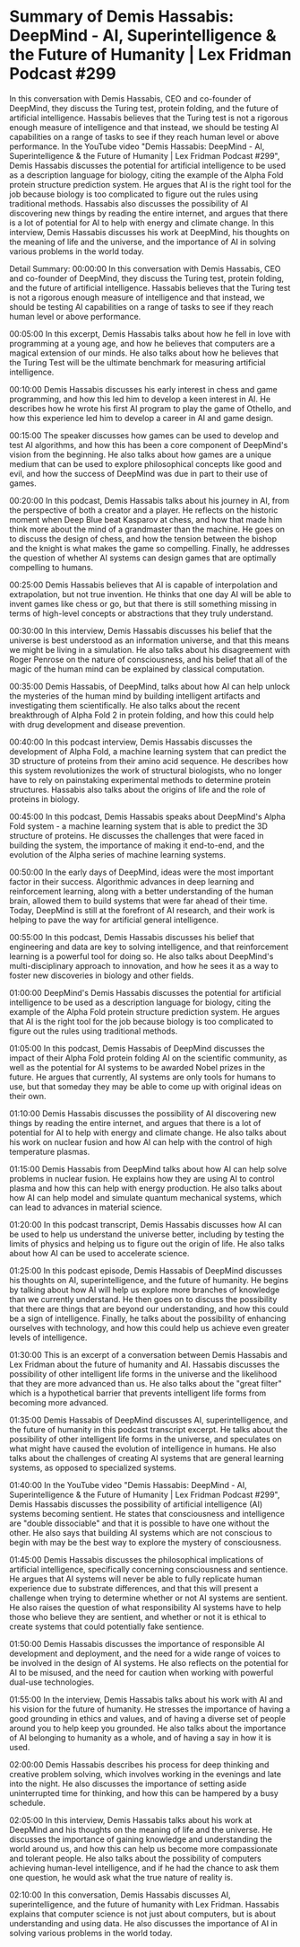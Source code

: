 # Summary of Demis Hassabis: DeepMind - AI, Superintelligence & the Future of Humanity | Lex Fridman Podcast #299

In this conversation with Demis Hassabis, CEO and co-founder of DeepMind, they discuss the Turing test, protein folding, and the future of artificial intelligence. Hassabis believes that the Turing test is not a rigorous enough measure of intelligence and that instead, we should be testing AI capabilities on a range of tasks to see if they reach human level or above performance.
In the YouTube video "Demis Hassabis: DeepMind - AI, Superintelligence & the Future of Humanity | Lex Fridman Podcast #299", Demis Hassabis discusses the potential for artificial intelligence to be used as a description language for biology, citing the example of the Alpha Fold protein structure prediction system. He argues that AI is the right tool for the job because biology is too complicated to figure out the rules using traditional methods. Hassabis also discusses the possibility of AI discovering new things by reading the entire internet, and argues that there is a lot of potential for AI to help with energy and climate change.
In this interview, Demis Hassabis discusses his work at DeepMind, his thoughts on the meaning of life and the universe, and the importance of AI in solving various problems in the world today.

Detail Summary: 
00:00:00
In this conversation with Demis Hassabis, CEO and co-founder of DeepMind, they discuss the Turing test, protein folding, and the future of artificial intelligence. Hassabis believes that the Turing test is not a rigorous enough measure of intelligence and that instead, we should be testing AI capabilities on a range of tasks to see if they reach human level or above performance.

00:05:00
In this excerpt, Demis Hassabis talks about how he fell in love with programming at a young age, and how he believes that computers are a magical extension of our minds. He also talks about how he believes that the Turing Test will be the ultimate benchmark for measuring artificial intelligence.

00:10:00
Demis Hassabis discusses his early interest in chess and game programming, and how this led him to develop a keen interest in AI. He describes how he wrote his first AI program to play the game of Othello, and how this experience led him to develop a career in AI and game design.

00:15:00
The speaker discusses how games can be used to develop and test AI algorithms, and how this has been a core component of DeepMind's vision from the beginning. He also talks about how games are a unique medium that can be used to explore philosophical concepts like good and evil, and how the success of DeepMind was due in part to their use of games.

00:20:00
In this podcast, Demis Hassabis talks about his journey in AI, from the perspective of both a creator and a player. He reflects on the historic moment when Deep Blue beat Kasparov at chess, and how that made him think more about the mind of a grandmaster than the machine. He goes on to discuss the design of chess, and how the tension between the bishop and the knight is what makes the game so compelling. Finally, he addresses the question of whether AI systems can design games that are optimally compelling to humans.

00:25:00
Demis Hassabis believes that AI is capable of interpolation and extrapolation, but not true invention. He thinks that one day AI will be able to invent games like chess or go, but that there is still something missing in terms of high-level concepts or abstractions that they truly understand.

00:30:00
In this interview, Demis Hassabis discusses his belief that the universe is best understood as an information universe, and that this means we might be living in a simulation. He also talks about his disagreement with Roger Penrose on the nature of consciousness, and his belief that all of the magic of the human mind can be explained by classical computation.

00:35:00
Demis Hassabis, of DeepMind, talks about how AI can help unlock the mysteries of the human mind by building intelligent artifacts and investigating them scientifically. He also talks about the recent breakthrough of Alpha Fold 2 in protein folding, and how this could help with drug development and disease prevention.

00:40:00
In this podcast interview, Demis Hassabis discusses the development of Alpha Fold, a machine learning system that can predict the 3D structure of proteins from their amino acid sequence. He describes how this system revolutionizes the work of structural biologists, who no longer have to rely on painstaking experimental methods to determine protein structures. Hassabis also talks about the origins of life and the role of proteins in biology.

00:45:00
In this podcast, Demis Hassabis speaks about DeepMind's Alpha Fold system - a machine learning system that is able to predict the 3D structure of proteins. He discusses the challenges that were faced in building the system, the importance of making it end-to-end, and the evolution of the Alpha series of machine learning systems.

00:50:00
In the early days of DeepMind, ideas were the most important factor in their success. Algorithmic advances in deep learning and reinforcement learning, along with a better understanding of the human brain, allowed them to build systems that were far ahead of their time. Today, DeepMind is still at the forefront of AI research, and their work is helping to pave the way for artificial general intelligence.

00:55:00
In this podcast, Demis Hassabis discusses his belief that engineering and data are key to solving intelligence, and that reinforcement learning is a powerful tool for doing so. He also talks about DeepMind's multi-disciplinary approach to innovation, and how he sees it as a way to foster new discoveries in biology and other fields.

01:00:00
DeepMind's Demis Hassabis discusses the potential for artificial intelligence to be used as a description language for biology, citing the example of the Alpha Fold protein structure prediction system. He argues that AI is the right tool for the job because biology is too complicated to figure out the rules using traditional methods.

01:05:00
In this podcast, Demis Hassabis of DeepMind discusses the impact of their Alpha Fold protein folding AI on the scientific community, as well as the potential for AI systems to be awarded Nobel prizes in the future. He argues that currently, AI systems are only tools for humans to use, but that someday they may be able to come up with original ideas on their own.

01:10:00
Demis Hassabis discusses the possibility of AI discovering new things by reading the entire internet, and argues that there is a lot of potential for AI to help with energy and climate change. He also talks about his work on nuclear fusion and how AI can help with the control of high temperature plasmas.

01:15:00
Demis Hassabis from DeepMind talks about how AI can help solve problems in nuclear fusion. He explains how they are using AI to control plasma and how this can help with energy production. He also talks about how AI can help model and simulate quantum mechanical systems, which can lead to advances in material science.

01:20:00
In this podcast transcript, Demis Hassabis discusses how AI can be used to help us understand the universe better, including by testing the limits of physics and helping us to figure out the origin of life. He also talks about how AI can be used to accelerate science.

01:25:00
In this podcast episode, Demis Hassabis of DeepMind discusses his thoughts on AI, superintelligence, and the future of humanity. He begins by talking about how AI will help us explore more branches of knowledge than we currently understand. He then goes on to discuss the possibility that there are things that are beyond our understanding, and how this could be a sign of intelligence. Finally, he talks about the possibility of enhancing ourselves with technology, and how this could help us achieve even greater levels of intelligence.

01:30:00
This is an excerpt of a conversation between Demis Hassabis and Lex Fridman about the future of humanity and AI. Hassabis discusses the possibility of other intelligent life forms in the universe and the likelihood that they are more advanced than us. He also talks about the "great filter" which is a hypothetical barrier that prevents intelligent life forms from becoming more advanced.

01:35:00
Demis Hassabis of DeepMind discusses AI, superintelligence, and the future of humanity in this podcast transcript excerpt. He talks about the possibility of other intelligent life forms in the universe, and speculates on what might have caused the evolution of intelligence in humans. He also talks about the challenges of creating AI systems that are general learning systems, as opposed to specialized systems.

01:40:00
In the YouTube video "Demis Hassabis: DeepMind - AI, Superintelligence & the Future of Humanity | Lex Fridman Podcast #299", Demis Hassabis discusses the possibility of artificial intelligence (AI) systems becoming sentient. He states that consciousness and intelligence are "double dissociable" and that it is possible to have one without the other. He also says that building AI systems which are not conscious to begin with may be the best way to explore the mystery of consciousness.

01:45:00
Demis Hassabis discusses the philosophical implications of artificial intelligence, specifically concerning consciousness and sentience. He argues that AI systems will never be able to fully replicate human experience due to substrate differences, and that this will present a challenge when trying to determine whether or not AI systems are sentient. He also raises the question of what responsibility AI systems have to help those who believe they are sentient, and whether or not it is ethical to create systems that could potentially fake sentience.

01:50:00
Demis Hassabis discusses the importance of responsible AI development and deployment, and the need for a wide range of voices to be involved in the design of AI systems. He also reflects on the potential for AI to be misused, and the need for caution when working with powerful dual-use technologies.

01:55:00
In the interview, Demis Hassabis talks about his work with AI and his vision for the future of humanity. He stresses the importance of having a good grounding in ethics and values, and of having a diverse set of people around you to help keep you grounded. He also talks about the importance of AI belonging to humanity as a whole, and of having a say in how it is used.

02:00:00
Demis Hassabis describes his process for deep thinking and creative problem solving, which involves working in the evenings and late into the night. He also discusses the importance of setting aside uninterrupted time for thinking, and how this can be hampered by a busy schedule.

02:05:00
In this interview, Demis Hassabis talks about his work at DeepMind and his thoughts on the meaning of life and the universe. He discusses the importance of gaining knowledge and understanding the world around us, and how this can help us become more compassionate and tolerant people. He also talks about the possibility of computers achieving human-level intelligence, and if he had the chance to ask them one question, he would ask what the true nature of reality is.

02:10:00
In this conversation, Demis Hassabis discusses AI, superintelligence, and the future of humanity with Lex Fridman. Hassabis explains that computer science is not just about computers, but is about understanding and using data. He also discusses the importance of AI in solving various problems in the world today.

